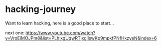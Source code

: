 # hacking-journey
Want to learn hacking, here is a good place to start...


next one: https://www.youtube.com/watch?v=VroEiMOJPm8&list=PLhixgUqwRTjxglIswKp9mpkfPNfHkzyeN&index=6